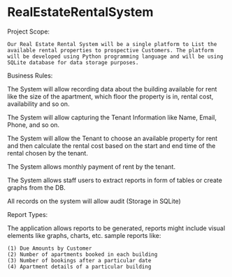 # RealEstateRentalSystem

Project Scope:

	Our Real Estate Rental System will be a single platform to List the available rental properties to prospective Customers. The platform will be developed using Python programming language and will be using SQLite database for data storage purposes.

Business Rules:

The System will allow recording data about the building available for rent like the size of the apartment, which floor the property is in, rental cost, availability and so on.

The System will allow capturing the Tenant Information like Name, Email, Phone, and so on.

The System will allow the Tenant to choose an available property for rent and then calculate the rental cost based on the start and end time of the rental chosen by the tenant.

The System allows monthly payment of rent by the tenant.

The System allows staff users to extract reports in form of tables or create graphs from the DB.

All records on the system will allow audit (Storage in SQLite)

Report Types:

The application allows reports to be generated, reports might include visual elements like graphs, charts, etc. sample reports like:

	(1) Due Amounts by Customer
	(2) Number of apartments booked in each building
	(3) Number of bookings after a particular date
	(4) Apartment details of a particular building
